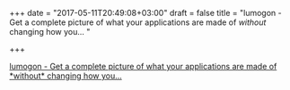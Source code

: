 +++
date = "2017-05-11T20:49:08+03:00"
draft = false
title = "lumogon - Get a complete picture of what your applications are made of *without* changing how you... "

+++

<p><a href="https://t.co/GNIHtPvFnF">lumogon - Get a complete picture of what your applications are made of *without* changing how you... </a></p>
